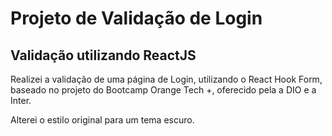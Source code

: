 #  Projeto de Validação de Login

## Validação utilizando ReactJS

Realizei a validação de uma página de Login, utilizando o React Hook Form, baseado no projeto do Bootcamp Orange Tech +, oferecido pela a DIO e a Inter.

Alterei o estilo original para um tema escuro.
